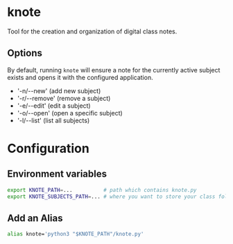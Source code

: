# knote
Tool for the creation and organization of digital class notes.

## Options
By default, running `knote` will ensure a note for the currently active subject exists and opens it with the configured application.

* '-n/--new' (add new subject)
* '-r/--remove' (remove a subject)
* '-e/--edit' (edit a subject)
* '-o/--open' (open a specific subject)
* '-l/--list' (list all subjects)

# Configuration
## Environment variables
```bash
export KNOTE_PATH=...          # path which contains knote.py
export KNOTE_SUBJECTS_PATH=... # where you want to store your class folders
```

## Add an Alias
```bash
alias knote='python3 "$KNOTE_PATH"/knote.py'
```
